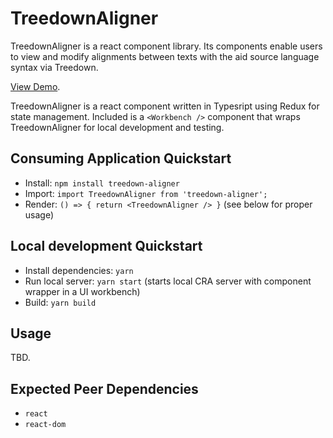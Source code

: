 # TreedownAligner

TreedownAligner is a react component library. Its components enable users to view and modify alignments between texts with the aid source language syntax via Treedown.

[View Demo](https://treedown-aligner.netlify.app).

TreedownAligner is a react component written in Typesript using Redux for state management.
Included is a `<Workbench />` component that wraps TreedownAligner for local development and testing.

## Consuming Application Quickstart

- Install: `npm install treedown-aligner`
- Import: `import TreedownAligner from 'treedown-aligner';`
- Render: `() => { return <TreedownAligner /> }` (see below for proper usage)

## Local development Quickstart

- Install dependencies: `yarn`
- Run local server: `yarn start` (starts local CRA server with component wrapper in a UI workbench)
- Build: `yarn build`

## Usage

TBD.

## Expected Peer Dependencies

- `react`
- `react-dom`

